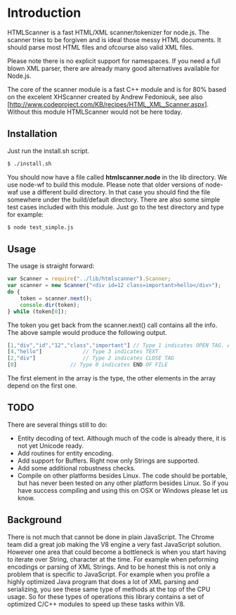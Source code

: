 # Introduction

HTMLScanner is a fast HTML/XML scanner/tokenizer for node.js. The scanner tries to be forgiven and is ideal those messy HTML documents. It should parse most HTML files and ofcourse also valid XML files. 

Please note there is no explicit support for namespaces. If you need a full blown XML parser, there are already many good alternatives available for Node.js. 

The core of the scanner module is a fast C++ module and is for 80% based on the excelent XHScanner created by Andrew Fedoniouk, see also [http://www.codeproject.com/KB/recipes/HTML_XML_Scanner.aspx]. Without this module HTMLScanner would not be here today.

## Installation

Just run the install.sh script. 

```bash
$ ./install.sh
```

You should now have a file called **htmlscanner.node** in the lib directory. We use node-wf to build this module. Please note that older versions of node-waf use a different build directory. In that case you should find the file somewhere under the build/default directory. There are also some simple test cases included with this module. Just go to the test directory and type for example:

```bash
$ node test_simple.js
```

## Usage

The usage is straight forward:

```javascript
var Scanner = require("../lib/htmlscanner").Scanner;
var scanner = new Scanner("<div id=12 class=important>hello</div>");
do {
	token = scanner.next();
	console.dir(token);
} while (token[0]);
```

The token you get back from the scanner.next() call contains all the info. The above sample would produce the following output.

```javascript
[1,"div","id","12","class","important"] // Type 1 indicates OPEN TAG. Attribute key/value pairs are also included.
[4,"hello"]				// Type 3 indicates TEXT
[2,"div"] 				// Type 2 indicates CLOSE TAG
[0]					// Type 0 indicates END OF FILE
```

The first element in the array is the type, the other elements in the array depend on the first one.

## TODO

There are several things still to do:

 * Entity decoding of text. Although much of the code is already there, it is not yet Unicode ready.
 * Add routines for entity encoding.
 * Add support for Buffers. Right now only Strings are supported.
 * Add some additional robustness checks.
 * Compile on other platforms besides Linux. The code should be portable, but has never been tested on any other platform besides Linux. So if you have success compiling and using this on OSX or Windows please let us know.

## Background

There is not much that cannot be done in plain JavaScript. The Chrome team did a great job making the V8 engine a very fast JavaScript solution. However one area that could become a bottleneck is when you start having to iterate over String, character at the time. For example when peforming encodings or parsing of XML Strings. And to be honest this is not only a problem that is specific to JavaScript. For example when you profile a highly optimized Java program that does a lot of XML parsing and serializing, you see these same type of methods at the top of the CPU usage. So for these types of operations this library contains a set of optimized C/C++ modules to speed up these tasks within V8.

